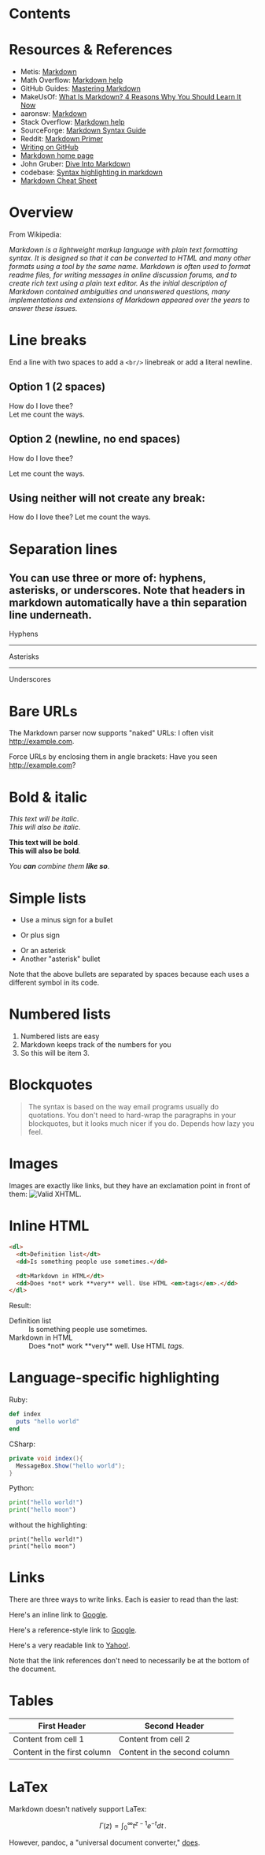 # Contents


# Resources & References
- Metis: [Markdown](https://github.com/thisismetis/dsp/blob/master/00a-markdown.md)
- Math Overflow: [Markdown help](https://mathoverflow.net/editing-help)
- GitHub Guides: [Mastering Markdown](https://guides.github.com/features/mastering-markdown/)
- MakeUsOf: [What Is Markdown? 4 Reasons Why You Should Learn It Now](http://www.makeuseof.com/tag/markdown-4-reasons-learn-now/)
- aaronsw: [Markdown](http://www.aaronsw.com/weblog/001189)
- Stack Overflow: [Markdown help](https://stackoverflow.com/editing-help)
- SourceForge: [Markdown Syntax Guide](https://sourceforge.net/p/forge/documentation/markdown_syntax/)
- Reddit: [Markdown Primer](https://www.reddit.com/r/reddit.com/comments/6ewgt/reddit_markdown_primer_or_how_do_you_do_all_that/)
- [Writing on GitHub](https://help.github.com/categories/writing-on-github/)
- [Markdown home page](https://daringfireball.net/projects/markdown/)
- John Gruber: [Dive Into Markdown](https://daringfireball.net/2004/03/dive_into_markdown)
- codebase: [Syntax highlighting in markdown](https://support.codebasehq.com/articles/tips-tricks/syntax-highlighting-in-markdown)
- [Markdown Cheat Sheet](https://github.com/adam-p/markdown-here/wiki/Markdown-Here-Cheatsheet)

# Overview
From Wikipedia:

_Markdown is a lightweight markup language with plain text formatting syntax. It is designed so that it can be converted to HTML and many other formats using a tool by the same name. Markdown is often used to format readme files, for writing messages in online discussion forums, and to create rich text using a plain text editor. As the initial description of Markdown contained ambiguities and unanswered questions, many implementations and extensions of Markdown appeared over the years to answer these issues._

# Line breaks
End a line with two spaces to add a `<br/>` linebreak or add a literal newline.

## Option 1 (2 spaces)
How do I love thee?  
Let me count the ways.

## Option 2 (newline, no end spaces)
How do I love thee?

Let me count the ways.

## Using neither will not create any break:
How do I love thee?
Let me count the ways.

# Separation lines
You can use three or more of: hyphens, asterisks, or underscores.  Note that headers in markdown automatically have a thin separation line underneath.
---
Hyphens
***
Asterisks
___

Underscores

# Bare URLs
The Markdown parser now supports "naked" URLs: I often visit http://example.com.

Force URLs by enclosing them in angle brackets: Have you seen <http://example.com>?

# Bold & italic
*This text will be italic*.  
_This will also be italic_.

**This text will be bold**.  
__This will also be bold__.

_You **can** combine them_ _**like so**_.

# Simple lists
- Use a minus sign for a bullet
+ Or plus sign
* Or an asterisk
* Another "asterisk" bullet

Note that the above bullets are separated by spaces because each uses a different symbol in its code.
# Numbered lists
1. Numbered lists are easy
2. Markdown keeps track of the numbers for you
7. So this will be item 3.

# Blockquotes
> The syntax is based on the way email programs
> usually do quotations. You don't need to hard-wrap
> the paragraphs in your blockquotes, but it looks much nicer if you do.  Depends how lazy you feel.

# Images
Images are exactly like links, but they have an exclamation point in front of them:
![Valid XHTML](http://w3.org/Icons/valid-xhtml10).


# Inline HTML

```html
<dl>
  <dt>Definition list</dt>
  <dd>Is something people use sometimes.</dd>

  <dt>Markdown in HTML</dt>
  <dd>Does *not* work **very** well. Use HTML <em>tags</em>.</dd>
</dl>
```
Result:

<dl>
  <dt>Definition list</dt>
  <dd>Is something people use sometimes.</dd>

  <dt>Markdown in HTML</dt>
  <dd>Does *not* work **very** well. Use HTML <em>tags</em>.</dd>
</dl>

# Language-specific highlighting
Ruby:
```ruby
def index
  puts "hello world"
end
```

CSharp:
```csharp
private void index(){
  MessageBox.Show("hello world");
}
```

Python:
```python
print("hello world!")
print("hello moon")
```

without the highlighting:
```
print("hello world!")
print("hello moon")
```

# Links
There are three ways to write links. Each is easier to read than the last:

Here's an inline link to [Google](http://www.google.com/).

Here's a reference-style link to [Google][1].

Here's a very readable link to [Yahoo!][yahoo].

  [1]: http://www.google.com/
  [yahoo]: http://www.yahoo.com/

Note that the link references don't need to necessarily be at the bottom
of the document.


# Tables
First Header | Second Header
------------ | -------------
Content from cell 1 | Content from cell 2
Content in the first column | Content in the second column

# LaTex
Markdown doesn't natively support LaTex: 

$$
\Gamma(z) = \int_0^\infty t^{z-1}e^{-t}dt\,.
$$

However, pandoc, a "universal document converter," [does](http://www.juanshishido.com/markdownlatex.html).
